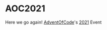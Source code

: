 # AOC2021
Here we go again! [AdventOfCode](https://adventofcode.com/2021/about)'s [2021](https://adventofcode.com/2021) Event
